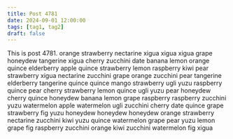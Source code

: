 ```yaml
---
title: Post 4781
date: 2024-09-01 12:00:00
tags: [tag1, tag2]
draft: false
---
```

This is post 4781.
orange
strawberry
nectarine
xigua
xigua
xigua
grape
honeydew
tangerine
xigua
cherry
zucchini
date
banana
lemon
orange
quince
elderberry
apple
quince
strawberry
lemon
raspberry
kiwi
pear
strawberry
xigua
nectarine
zucchini
grape
orange
zucchini
pear
tangerine
elderberry
tangerine
quince
quince
mango
strawberry
ugli
yuzu
raspberry
quince
pear
cherry
strawberry
lemon
quince
ugli
yuzu
pear
honeydew
cherry
quince
honeydew
banana
lemon
grape
raspberry
raspberry
zucchini
yuzu
watermelon
apple
watermelon
ugli
zucchini
cherry
date
quince
grape
strawberry
fig
yuzu
honeydew
honeydew
honeydew
orange
strawberry
nectarine
zucchini
kiwi
yuzu
quince
watermelon
grape
pear
yuzu
lemon
grape
fig
raspberry
zucchini
orange
kiwi
zucchini
watermelon
fig
xigua
